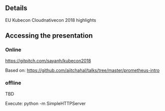 ## Details
EU Kubecon Cloudnativecon 2018 highlights 

## Accessing the presentation

### Online

https://gitpitch.com/sayanh/kubecon2018

Based on: https://github.com/ajitchahal/talks/tree/master/prometheus-intro

### offline
TBD

Execute:
python -m SimpleHTTPServer
